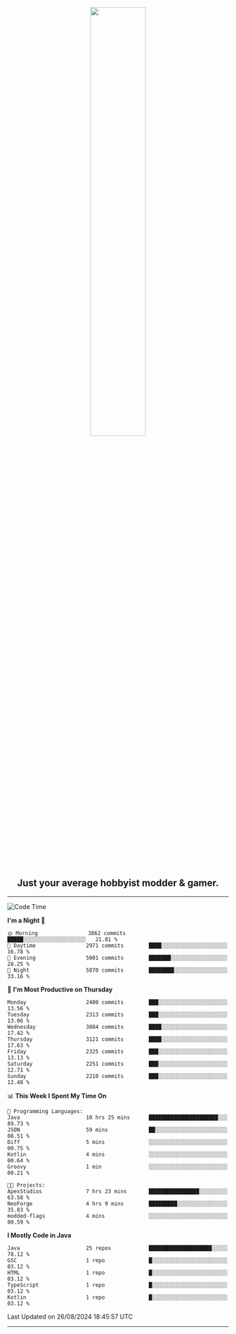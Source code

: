 <div align="center">
  <a href="https://apexmodder.xyz/"><img width="50%" height="50%" src="https://i.imgur.com/pc4HkGz.png"></a>
</div>
<h2 align="center">Just your average hobbyist modder & gamer.</h2>

---

<!--START_SECTION:waka-->
![Code Time](http://img.shields.io/badge/Code%20Time-1%2C379%20hrs%2010%20mins-blue)

**I'm a Night 🦉** 

```text
🌞 Morning                3862 commits        █████░░░░░░░░░░░░░░░░░░░░   21.81 % 
🌆 Daytime                2971 commits        ████░░░░░░░░░░░░░░░░░░░░░   16.78 % 
🌃 Evening                5001 commits        ███████░░░░░░░░░░░░░░░░░░   28.25 % 
🌙 Night                  5870 commits        ████████░░░░░░░░░░░░░░░░░   33.16 % 
```
📅 **I'm Most Productive on Thursday** 

```text
Monday                   2400 commits        ███░░░░░░░░░░░░░░░░░░░░░░   13.56 % 
Tuesday                  2313 commits        ███░░░░░░░░░░░░░░░░░░░░░░   13.06 % 
Wednesday                3084 commits        ████░░░░░░░░░░░░░░░░░░░░░   17.42 % 
Thursday                 3121 commits        ████░░░░░░░░░░░░░░░░░░░░░   17.63 % 
Friday                   2325 commits        ███░░░░░░░░░░░░░░░░░░░░░░   13.13 % 
Saturday                 2251 commits        ███░░░░░░░░░░░░░░░░░░░░░░   12.71 % 
Sunday                   2210 commits        ███░░░░░░░░░░░░░░░░░░░░░░   12.48 % 
```


📊 **This Week I Spent My Time On** 

```text
💬 Programming Languages: 
Java                     10 hrs 25 mins      ██████████████████████░░░   89.73 % 
JSON                     59 mins             ██░░░░░░░░░░░░░░░░░░░░░░░   08.51 % 
Diff                     5 mins              ░░░░░░░░░░░░░░░░░░░░░░░░░   00.75 % 
Kotlin                   4 mins              ░░░░░░░░░░░░░░░░░░░░░░░░░   00.64 % 
Groovy                   1 min               ░░░░░░░░░░░░░░░░░░░░░░░░░   00.21 % 

🐱‍💻 Projects: 
ApexStudios              7 hrs 23 mins       ████████████████░░░░░░░░░   63.58 % 
NeoForge                 4 hrs 9 mins        █████████░░░░░░░░░░░░░░░░   35.83 % 
modded-flags             4 mins              ░░░░░░░░░░░░░░░░░░░░░░░░░   00.59 % 
```

**I Mostly Code in Java** 

```text
Java                     25 repos            ████████████████████░░░░░   78.12 % 
GSC                      1 repo              █░░░░░░░░░░░░░░░░░░░░░░░░   03.12 % 
HTML                     1 repo              █░░░░░░░░░░░░░░░░░░░░░░░░   03.12 % 
TypeScript               1 repo              █░░░░░░░░░░░░░░░░░░░░░░░░   03.12 % 
Kotlin                   1 repo              █░░░░░░░░░░░░░░░░░░░░░░░░   03.12 % 
```




 Last Updated on 26/08/2024 18:45:57 UTC
<!--END_SECTION:waka-->

---
